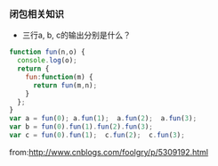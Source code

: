 ### 闭包相关知识

- 三行a, b, c的输出分别是什么？

```js
function fun(n,o) {
  console.log(o);
  return {
    fun:function(m) {
      return fun(m,n);
    }
  };
}
var a = fun(0); a.fun(1);  a.fun(2);  a.fun(3);  
var b = fun(0).fun(1).fun(2).fun(3);
var c = fun(0).fun(1);  c.fun(2);  c.fun(3);
```

from:http://www.cnblogs.com/foolgry/p/5309192.html